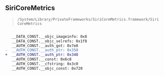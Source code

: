 ## SiriCoreMetrics

> `/System/Library/PrivateFrameworks/SiriCoreMetrics.framework/SiriCoreMetrics`

```diff

   __DATA_CONST.__objc_imageinfo: 0x8
   __DATA_CONST.__objc_selrefs: 0x1f8
   __AUTH_CONST.__auth_got: 0x7e8
-  __AUTH_CONST.__auth_ptr: 0x350
+  __AUTH_CONST.__auth_ptr: 0x348
   __AUTH_CONST.__const: 0x6c8
   __AUTH_CONST.__cfstring: 0x3c0
   __AUTH_CONST.__objc_const: 0x720

```

